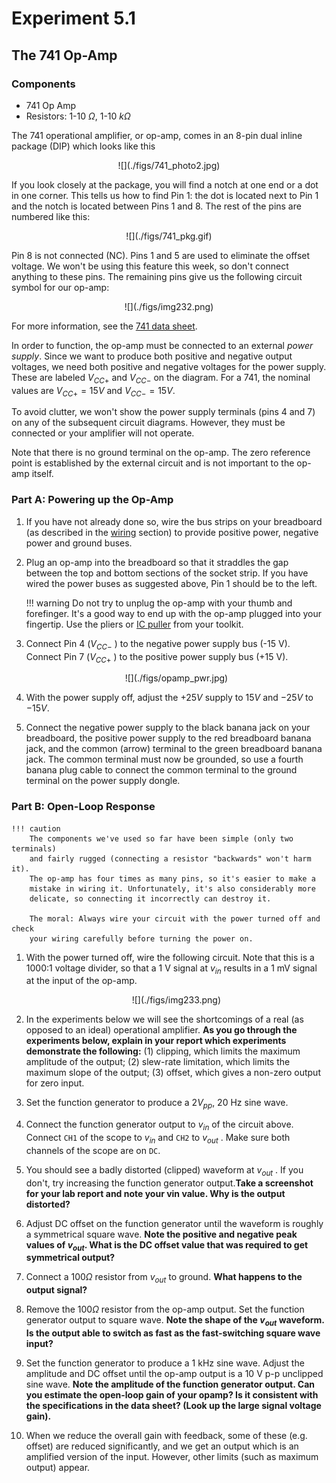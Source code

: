 # Experiment 5.1

## The 741 Op-Amp

### Components

* 741 Op Amp
* Resistors: 1-10 $\Omega$, 1-10 $k\Omega$

The 741 operational amplifier, or op-amp, comes in an 8-pin dual inline package
(DIP) which looks like this

<center>
![](./figs/741_photo2.jpg)
</center>

If you look closely at the package, you will find a notch at one end or a dot
in one corner. This tells us how to find Pin 1: the dot is located next to
Pin 1 and the notch is located between Pins 1 and 8. The rest of the pins are
numbered like this:

<center>
![](./figs/741_pkg.gif)
</center>

Pin 8 is not connected (NC). Pins 1 and 5 are used to eliminate the offset
voltage. We won't be using this feature this week, so don't connect anything to
these pins. The remaining pins give us the following circuit symbol for our
op-amp:

<center>
![](./figs/img232.png)
</center>

For more information, see the [741 data
sheet](http://www.ti.com/lit/ds/symlink/lm741.pdf).

In order to function, the op-amp must be connected to an external *power
supply*. Since we want to produce both positive and negative output voltages,
we need both positive and negative voltages for the power supply. These are
labeled $V_{CC+}$ and $V_{CC-}$ on the diagram. For a 741, the nominal values
are $V_{CC+} =15 V$ and $V_{CC-} = 15 V$.

To avoid clutter, we won't show the power supply terminals (pins 4 and 7) on
any of the subsequent circuit diagrams. However, they must be connected or your
amplifier will not operate.

Note that there is no ground terminal on the op-amp. The zero reference point
is established by the external circuit and is not important to the op-amp
itself.

### Part A: Powering up the Op-Amp

1. If you have not already done so, wire the bus strips on your breadboard (as
   described in the [wiring](../references/wiring) section) to provide positive
   power, negative power and ground buses.

2. Plug an op-amp into the breadboard so that it straddles the gap between the
   top and bottom sections of the socket strip. If you have wired the power
   buses as suggested above, Pin 1 should be to the left.

    !!! warning
        Do not try to unplug the op-amp with your thumb and forefinger. It's a
        good way to end up with the op-amp plugged into your fingertip. Use the
        pliers or [IC puller](../misc_images/#ic-puller) from your toolkit.

3. Connect Pin 4 ($V_{CC-}$ ) to the negative power supply bus (-15 V). Connect
   Pin 7 ($V_{CC+}$ ) to the positive power supply bus (+15 V).

    <center>
    ![](./figs/opamp_pwr.jpg)
    </center>

4. With the power supply off, adjust the $+25V$ supply to $15V$ and $-25V$ to
   $-15V$.

5. Connect the negative power supply to the black banana jack on your
   breadboard, the positive power supply to the red breadboard banana jack, and
   the common (arrow) terminal to the green breadboard banana jack. The common
   terminal must now be grounded, so use a fourth banana plug cable to connect
   the common terminal to the ground terminal on the power supply dongle.

### Part B: Open-Loop Response

    !!! caution
        The components we've used so far have been simple (only two terminals)
        and fairly rugged (connecting a resistor "backwards" won't harm it).
        The op-amp has four times as many pins, so it's easier to make a
        mistake in wiring it. Unfortunately, it's also considerably more
        delicate, so connecting it incorrectly can destroy it.

        The moral: Always wire your circuit with the power turned off and check
        your wiring carefully before turning the power on.

1. With the power turned off, wire the following circuit. Note that this is a
   1000:1 voltage divider, so that a 1 V signal at $v_{in}$ results in a 1 mV
   signal at the input of the op-amp.

    <center>
    ![](./figs/img233.png)
    </center>

2. In the experiments below we will see the shortcomings of a real (as opposed
   to an ideal) operational amplifier. **As you go through the experiments
   below, explain in your report which experiments demonstrate the following:**
   (1) clipping, which limits the maximum amplitude of the output; (2)
   slew-rate limitation, which limits the maximum slope of the output; (3)
   offset, which gives a non-zero output for zero input.

3. Set the function generator to produce a $2 V_{pp}$, 20 Hz sine wave.

4. Connect the function generator output to $v_{in}$ of the circuit above.
   Connect `CH1` of the scope to $v_{in}$ and `CH2` to $v_{out}$ . Make sure
   both channels of the scope are on `DC`.

5. You should see a badly distorted (clipped) waveform at $v_{out}$ . If you
   don't, try increasing the function generator output.**Take a screenshot for
   your lab report and note your vin value. Why is the output distorted?**

6. Adjust DC offset on the function generator until the waveform is roughly a
   symmetrical square wave. **Note the positive and negative peak values of
   $v_{out}$. What is the DC offset value that was required to get symmetrical
   output?**

7. Connect a 100$\Omega$ resistor from $v_{out}$ to ground.  **What happens to
   the output signal?**

8. Remove the 100$\Omega$ resistor from the op-amp output. Set the function
   generator output to square wave. **Note the shape of the $v_{out}$ waveform.
   Is the output able to switch as fast as the fast-switching square wave
   input?**

9. Set the function generator to produce a 1 kHz sine wave. Adjust the
   amplitude and DC offset until the op-amp output is a 10 V p-p unclipped sine
   wave. **Note the amplitude of the function generator output. Can you
   estimate the open-loop gain of your opamp? Is it consistent with the
   specifications in the data sheet? (Look up the large signal voltage gain).**

10. When we reduce the overall gain with feedback, some of these (e.g.  offset)
    are reduced significantly, and we get an output which is an amplified
    version of the input. However, other limits (such as maximum output)
    appear.
